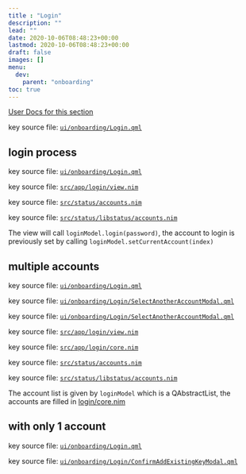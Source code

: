```yaml
---
title : "Login"
description: ""
lead: ""
date: 2020-10-06T08:48:23+00:00
lastmod: 2020-10-06T08:48:23+00:00
draft: false
images: []
menu:
  dev:
    parent: "onboarding"
toc: true
---
```


[User Docs for this section](/docs/onboarding/login/)

key source file: [`ui/onboarding/Login.qml`]()

## login process

key source file: [`ui/onboarding/Login.qml`](https://github.com/status-im/status-desktop/blob/65a0cfbcd30eb7bde4e24cdb1680b3e03d8b1992/ui/onboarding/Login.qml#L161)

key source file: [`src/app/login/view.nim`](https://github.com/status-im/status-desktop/blob/65a0cfbcd30eb7bde4e24cdb1680b3e03d8b1992/src/app/login/view.nim#L102)

key source file: [`src/status/accounts.nim`](https://github.com/status-im/status-desktop/blob/65a0cfbcd30eb7bde4e24cdb1680b3e03d8b1992/src/status/accounts.nim#L29)

key source file: [`src/status/libstatus/accounts.nim`](https://github.com/status-im/status-desktop/blob/65a0cfbcd30eb7bde4e24cdb1680b3e03d8b1992/src/status/libstatus/accounts.nim#L201)

The view will call `loginModel.login(password)`, the account to login is previously set by calling `loginModel.setCurrentAccount(index)`

## multiple accounts

key source file: [`ui/onboarding/Login.qml`](https://github.com/status-im/status-desktop/blob/65a0cfbcd30eb7bde4e24cdb1680b3e03d8b1992/ui/onboarding/Login.qml#L109)

key source file: [`ui/onboarding/Login/SelectAnotherAccountModal.qml`](https://github.com/status-im/status-desktop/blob/65a0cfbcd30eb7bde4e24cdb1680b3e03d8b1992/ui/onboarding/Login/SelectAnotherAccountModal.qml#L7)

key source file: [`ui/onboarding/Login/SelectAnotherAccountModal.qml`](https://github.com/status-im/status-desktop/blob/65a0cfbcd30eb7bde4e24cdb1680b3e03d8b1992/ui/onboarding/Login/SelectAnotherAccountModal.qml#L7)

key source file: [`src/app/login/view.nim`](https://github.com/status-im/status-desktop/blob/65a0cfbcd30eb7bde4e24cdb1680b3e03d8b1992/src/app/login/view.nim#L19)

key source file: [`src/app/login/core.nim`](https://github.com/status-im/status-desktop/blob/65a0cfbcd30eb7bde4e24cdb1680b3e03d8b1992/src/app/login/core.nim#L36)

key source file: [`src/status/accounts.nim`](https://github.com/status-im/status-desktop/blob/65a0cfbcd30eb7bde4e24cdb1680b3e03d8b1992/src/status/accounts.nim#L26)

key source file: [`src/status/libstatus/accounts.nim`](https://github.com/status-im/status-desktop/blob/65a0cfbcd30eb7bde4e24cdb1680b3e03d8b1992/src/status/libstatus/accounts.nim#L77)

The account list is given by `loginModel` which is a QAbstractList, the accounts are filled in [login/core.nim](https://github.com/status-im/status-desktop/blob/65a0cfbcd30eb7bde4e24cdb1680b3e03d8b1992/src/app/login/core.nim#L36)

## with only 1 account

key source file: [`ui/onboarding/Login.qml`](https://github.com/status-im/status-desktop/blob/65a0cfbcd30eb7bde4e24cdb1680b3e03d8b1992/ui/onboarding/Login.qml#L111)

key source file: [`ui/onboarding/Login/ConfirmAddExistingKeyModal.qml`](https://github.com/status-im/status-desktop/blob/65a0cfbcd30eb7bde4e24cdb1680b3e03d8b1992/ui/onboarding/Login/ConfirmAddExistingKeyModal.qml#L7)
